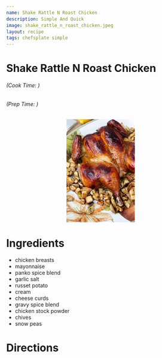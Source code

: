 ```yaml
---
name: Shake Rattle N Roast Chicken
description: Simple And Quick
image: shake_rattle_n_roast_chicken.jpeg
layout: recipe
tags: chefsplate simple
---
```



<div class="w-full text-center">
    <h1>Shake Rattle N Roast Chicken</h1>
    <h6>(Cook Time: )</h6>
    <h6>(Prep Time: )</h6>
</div>

<p align="center" width="100%">
    <img src="/assets/images/shake_rattle_n_roast_chicken.jpeg"  alt="Shake Rattle N Roast Chicken" style="display: block; max-width:700px; max-height:700px; width: auto; height: auto;" />
</p>  

<div class="lg:flex lg:w-[1024px] mx-auto">
<div class="block min-w-max w-3/12">
<h1>Ingredients</h1>
<ul>
<li>chicken breasts</li>
<li>mayonnaise</li>
<li>panko spice blend</li>
<li>garlic salt</li>
<li>russet potato</li>
<li>cream</li>
<li>cheese curds</li>
<li>gravy spice blend</li>
<li>chicken stock powder</li>
<li>chives</li>
<li>snow peas</li>
</ul>
</div>

<div class="block lg:ml-12 w-7/12">
<h1>Directions</h1>
</div>
</div>

